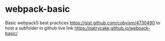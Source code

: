 # webpack-basic
Basic webpack5 best practices
https://gist.github.com/cobyism/4730490 to host a subfolder in github
live link https://patrycake.github.io/webpack-basic/